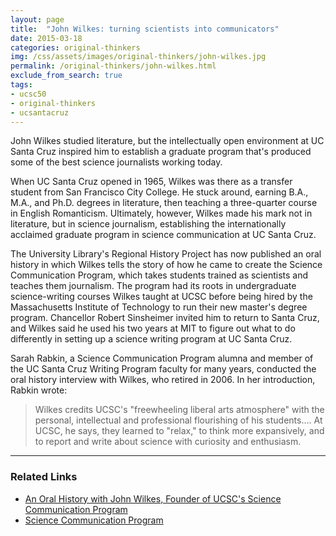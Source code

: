 ```yaml
---
layout: page
title:  "John Wilkes: turning scientists into communicators"
date: 2015-03-18
categories: original-thinkers
img: /css/assets/images/original-thinkers/john-wilkes.jpg
permalink: /original-thinkers/john-wilkes.html
exclude_from_search: true
tags: 
- ucsc50
- original-thinkers
- ucsantacruz
---
```


John Wilkes studied literature, but the intellectually open environment at UC Santa Cruz inspired him to establish a graduate program that's produced some of the best science journalists working today.

When UC Santa Cruz opened in 1965, Wilkes was there as a transfer student from San Francisco City College. He stuck around, earning B.A., M.A., and Ph.D. degrees in literature, then teaching a three-quarter course in English Romanticism. Ultimately, however, Wilkes made his mark not in literature, but in science journalism, establishing the internationally acclaimed graduate program in science communication at UC Santa Cruz.

The University Library's Regional History Project has now published an oral history in which Wilkes tells the story of how he came to create the Science Communication Program, which takes students trained as scientists and teaches them journalism. The program had its roots in undergraduate science-writing courses Wilkes taught at UCSC before being hired by the Massachusetts Institute of Technology to run their new master's degree program. Chancellor Robert Sinsheimer invited him to return to Santa Cruz, and Wilkes said he used his two years at MIT to figure out what to do differently in setting up a science writing program at UC Santa Cruz.

Sarah Rabkin, a Science Communication Program alumna and member of the UC Santa Cruz Writing Program faculty for many years, conducted the oral history interview with Wilkes, who retired in 2006. In her introduction, Rabkin wrote:

> Wilkes credits UCSC's "freewheeling liberal arts atmosphere" with the personal, intellectual and professional flourishing of his students.... At UCSC, he says, they learned to "relax," to think more expansively, and to report and write about science with curiosity and enthusiasm.***

### Related Links

- [An Oral History with John Wilkes, Founder of UCSC's Science Communication Program](http://library.ucsc.edu/reg-hist/wilkes)
- [Science Communication Program](http://scicom.ucsc.edu/)